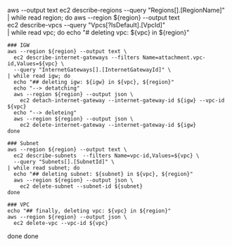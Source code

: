 aws --output text ec2 describe-regions --query "Regions[].[RegionName]" \
| while read region; do
  aws --region ${region} --output text \
    ec2 describe-vpcs --query "Vpcs[?IsDefault].[VpcId]" \
  | while read vpc; do
    echo "# deleting vpc: ${vpc} in ${region}"
   
    ### IGW
    aws --region ${region} --output text \
      ec2 describe-internet-gateways --filters Name=attachment.vpc-id,Values=${vpc} \
      --query "InternetGateways[].[InternetGatewayId]" \
    | while read igw; do
      echo "## deleting igw: ${igw} in ${vpc}, ${region}"
      echo "--> detatching"
      aws --region ${region} --output json \
        ec2 detach-internet-gateway --internet-gateway-id ${igw} --vpc-id ${vpc}
      echo "--> deleteing"
      aws --region ${region} --output json \
        ec2 delete-internet-gateway --internet-gateway-id ${igw}
    done
   
    ### Subnet
    aws --region ${region} --output text \
      ec2 describe-subnets  --filters Name=vpc-id,Values=${vpc} \
      --query "Subnets[].[SubnetId]" \
    | while read subnet; do
      echo "## deleting subnet: ${subnet} in ${vpc}, ${region}"
      aws --region ${region} --output json \
        ec2 delete-subnet --subnet-id ${subnet}
    done
   
    ### VPC
    echo "## finally, deleting vpc: ${vpc} in ${region}"
    aws --region ${region} --output json \
      ec2 delete-vpc --vpc-id ${vpc}  
  done
done
